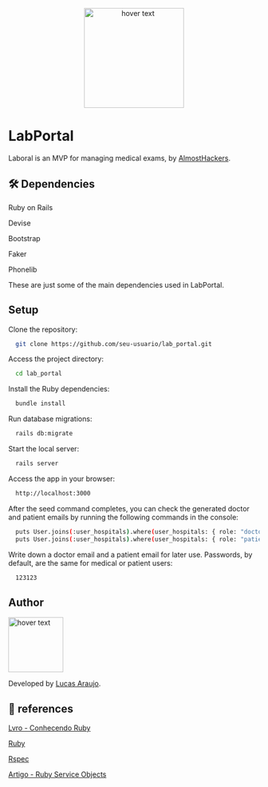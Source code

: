 <p align="center">
  <img src="https://almosthackers.net/wp-content/uploads/sites/4/2022/07/logo.png" width="200" title="hover text">
  
</p>
<h1>LabPortal</h1>
<p> Laboral is an MVP for managing medical exams, by <a href= "https://almosthackers.net/"> AlmostHackers</a>.</p>    

<h2> 🛠 Dependencies</h2>

<p>Ruby on Rails</p>
<p>Devise</p>
<p>Bootstrap</p>
<p>Faker</p>
<p>Phonelib</p>

These are just some of the main dependencies used in LabPortal. 

<h2> Setup </h2>

Clone the repository:

```sh
  git clone https://github.com/seu-usuario/lab_portal.git
  ```
Access the project directory:

```sh
  cd lab_portal
  ```
Install the Ruby dependencies:

```sh
  bundle install
  ```
Run database migrations:
```sh
  rails db:migrate
  ```

Start the local server:

```sh
  rails server
  ```
Access the app in your browser:

```sh
  http://localhost:3000
  ```

After the seed command completes, you can check the generated doctor and patient emails by running the following commands in the console:
```sh
  puts User.joins(:user_hospitals).where(user_hospitals: { role: "doctor" }).pluck(:email)
  puts User.joins(:user_hospitals).where(user_hospitals: { role: "patient" }).pluck(:email)
  ```
Write down a doctor email and a patient email for later use. Passwords, by default, are the same for medical or patient users:

```sh
  123123
  ```

<h2> Author</h2>

<img src="https://avatars.githubusercontent.com/u/68801163?s=96&v=4" width="110" title="hover text">

<p>Developed by <a href="https://www.linkedin.com/in/lucasaraujomouta/">Lucas Araujo</a>.</strong></p>



<h2> 📝 references</h2>

<p><a href="https://leanpub.com/conhecendo-ruby"> Lvro - Conhecendo Ruby </a></p>
<p><a href="https://www.ruby-lang.org/pt/"> Ruby </a></p>
<p><a href="https://www.rubyguides.com/2018/11/rspec-introduction/"> Rspec </a></p>
<p><a href="https://medium.com/@anchietajunior/c%C3%B3digo-organizado-reutiliz%C3%A1vel-e-f%C3%A1cil-de-testar-utilizando-ruby-service-objects-80c750876610/"> Artigo - Ruby Service Objects </a></p>

